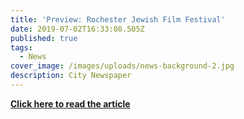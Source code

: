 ```yaml
---
title: 'Preview: Rochester Jewish Film Festival'
date: 2019-07-02T16:33:08.505Z
published: true
tags:
  - News
cover_image: /images/uploads/news-background-2.jpg
description: City Newspaper
---
```

**[Click here to read the article](https://www.rochestercitynewspaper.com/rochester/preview-rochester-jewish-film-festival/Content?oid=10497273)**